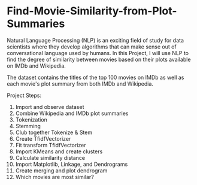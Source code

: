 # Find-Movie-Similarity-from-Plot-Summaries
Natural Language Processing (NLP) is an exciting field of study for data scientists where they develop algorithms that can make sense out of conversational language used by humans. In this Project, I will use NLP to find the degree of similarity between movies based on their plots available on IMDb and Wikipedia.

The dataset contains the titles of the top 100 movies on IMDb as well as each movie's plot summary from both IMDb and Wikipedia.

Project Steps:
1. Import and observe dataset
2. Combine Wikipedia and IMDb plot summaries
3. Tokenization
4. Stemming
5. Club together Tokenize & Stem
6. Create TfidfVectorizer
7. Fit transform TfidfVectorizer
8. Import KMeans and create clusters
9. Calculate similarity distance
10. Import Matplotlib, Linkage, and Dendrograms
11. Create merging and plot dendrogram
12. Which movies are most similar?
